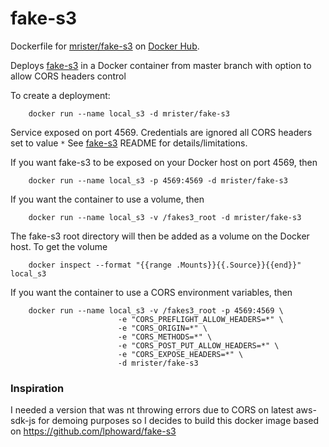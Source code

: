 # fake-s3

Dockerfile for
[mrister/fake-s3](https://registry.hub.docker.com/u/hnrqer/fake-s3/)
on [Docker Hub](https://registry.hub.docker.com).

Deploys [fake-s3](https://github.com/jubos/fake-s3) in a Docker container from master branch with option to allow CORS headers control

To create a deployment:

        docker run --name local_s3 -d mrister/fake-s3

Service exposed on port 4569.  Credentials are ignored all CORS headers set to value `*`
See [fake-s3](https://github.com/jubos/fake-s3) README for details/limitations.

If you want fake-s3 to be exposed on your Docker host on port 4569, then

        docker run --name local_s3 -p 4569:4569 -d mrister/fake-s3

If you want the container to use a volume, then

        docker run --name local_s3 -v /fakes3_root -d mrister/fake-s3

The fake-s3 root directory will then be added as a volume on the Docker host. To get the volume

        docker inspect --format "{{range .Mounts}}{{.Source}}{{end}}" local_s3

If you want the container to use a CORS environment variables, then

        docker run --name local_s3 -v /fakes3_root -p 4569:4569 \
                            -e "CORS_PREFLIGHT_ALLOW_HEADERS=*" \
                            -e "CORS_ORIGIN=*" \
                            -e "CORS_METHODS=*" \
                            -e "CORS_POST_PUT_ALLOW_HEADERS=*" \
                            -e "CORS_EXPOSE_HEADERS=*" \
                            -d mrister/fake-s3

### Inspiration
I needed a version that was nt throwing errors due to CORS on latest aws-sdk-js for demoing purposes so I decides to build this docker image based on https://github.com/lphoward/fake-s3
